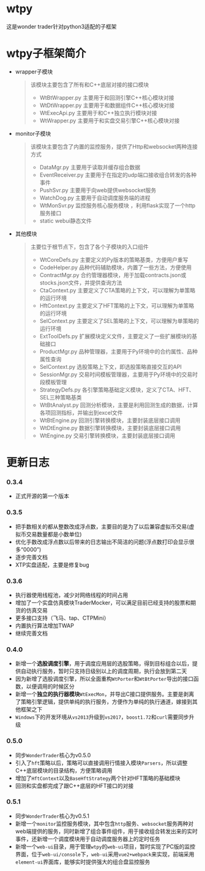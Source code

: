 # wtpy
这是wonder trader针对python3适配的子框架

# wtpy子框架简介
+ wrapper子模块
	> 该模块主要包含了所有和C++底层对接的接口模块
	> - WtBtWrapper.py	主要用于和回测引擎C++核心模块对接
	> - WtDtWrapper.py	主要用于和数据组件C++核心模块对接
	> - WtExecApi.py	主要用于和C++独立执行模块对接
	> - WtWrapper.py	主要用于和实盘交易引擎C++核心模块对接
+ monitor子模块
	> 该模块主要包含了内置的监控服务，提供了Http和websocket两种连接方式
	> - DataMgr.py	主要用于读取并缓存组合数据
	> - EventReceiver.py	主要用于在指定的udp端口接收组合转发的各种事件
	> - PushSvr.py	主要用于向web提供websocket服务
	> - WatchDog.py	主要用于自动调度服务端的进程
	> - WtMonSvr.py	监控服务核心服务模块 ，利用flask实现了一个http服务接口
	> - static		webui静态文件
+ 其他模块
	> 主要位于根节点下，包含了各个子模块的入口组件
	> - WtCoreDefs.py	主要定义的Py版本的策略基类，方便用户重写
	> - CodeHelper.py 品种代码辅助模块，内置了一些方法，方便使用
	> - ContractMgr.py 合约管理器模块，用于加载contracts.json或stocks.json文件，并提供查询方法
	> - CtaContext.py	主要定义了CTA策略的上下文，可以理解为单策略的运行环境
	> - HftContext.py	主要定义了HFT策略的上下文，可以理解为单策略的运行环境
	> - SelContext.py	主要定义了SEL策略的上下文，可以理解为单策略的运行环境
	> - ExtToolDefs.py	扩展模块定义文件，主要定义了一些扩展模块的基础接口
	> - ProductMgr.py	品种管理器，主要用于Py环境中的合约属性、品种属性查询
	> - SelContext.py	选股策略上下文，即选股策略直接交互的API
	> - SessionMgr.py	交易时间模板管理器，主要用于Py环境中的交易时段模板管理
	> - StrategyDefs.py	各引擎策略基础定义模块，定义了CTA、HFT、SEL三种策略基类
	> - WtBtAnalyst.py	回测分析模块，主要是利用回测生成的数据，计算各项回测指标，并输出到excel文件
	> - WtBtEngine.py	回测引擎转换模块，主要封装底层接口调用
	> - WtDtEngine.py	数据引擎转换模块，主要封装底层接口调用
	> -	WtEngine.py		交易引擎转换模块，主要封装底层接口调用



# 更新日志
### 0.3.4
* 正式开源的第一个版本


### 0.3.5
* 把手数相关的都从整数改成浮点数，主要目的是为了以后兼容虚拟币交易(虚拟币交易数量都是小数单位)
* 优化手数改成浮点数以后带来的日志输出不简洁的问题(浮点数打印会显示很多“0000”)
* 逐步完善文档
* XTP实盘适配，主要是修复bug

### 0.3.6
* 执行器使用线程池，减少对网络线程的时间占用
* 增加了一个实盘仿真模块TraderMocker，可以满足目前已经支持的股票和期货的仿真交易
* 更多接口支持（飞马、tap、CTPMini）
* 内置执行算法增加TWAP
* 继续完善文档

### 0.4.0
* 新增一个**选股调度引擎**，用于调度应用层的选股策略，得到目标组合以后，提供自动执行服务，暂时只支持日级别以上的调度周期，执行会放到第二天
* 因为新增了选股调度引擎，所以全面重构`WtPorter`和`WtBtPorter`导出的接口函数，以便调用的时候区分
* 新增一个**独立的执行器模块**`WtExecMon`，并导出C接口提供服务。主要是剥离了策略引擎逻辑，提供单纯的执行服务，方便作为单纯的执行通道，嫁接到其他框架之下
* `Windows`下的开发环境从`vs2013`升级到`vs2017`，`boost1.72`和`curl`需要同步升级

### 0.5.0
* 同步`WonderTrader`核心为v0.5.0
* 引入了`hft`策略以后，策略可以直接调用行情接入模块`Parsers`，所以调整C++底层模块的目录结构，方便策略调用
* 增加了`HftContext`以及`BaseHftStrategy`两个针对HFT策略的基础模块
* 回测和实盘都完成了跟C++底层的HFT接口的对接

### 0.5.1
* 同步`WonderTrader`核心为v0.5.1
* 新增一个`monitor`监控服务模块，其中包含`http`服务、`websocket`服务两种对web端提供的服务，同时新增了组合事件组件，用于接收组合转发出来的实时事件，还新增一个调度模块用于自动调度服务器上的定时任务
* 新增一个`web-ui`目录，用于管理`wtpy`的`web-ui`项目，暂时实现了PC版的监控界面，位于`web-ui/console`下，`web-ui`采用`vue2+webpack`来实现，前端采用`element-ui`界面库，能够实时提供强大的组合盘监控服务
